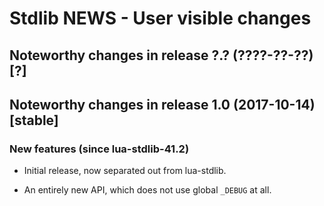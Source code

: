 # Stdlib NEWS - User visible changes

## Noteworthy changes in release ?.? (????-??-??) [?]


## Noteworthy changes in release 1.0 (2017-10-14) [stable]

### New features (since lua-stdlib-41.2)

  - Initial release, now separated out from lua-stdlib.

  - An entirely new API, which does not use global `_DEBUG` at all.
